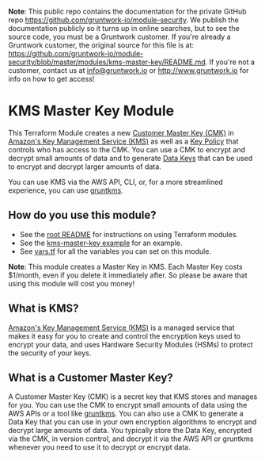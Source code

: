 **Note**: This public repo contains the documentation for the private GitHub repo <https://github.com/gruntwork-io/module-security>.
We publish the documentation publicly so it turns up in online searches, but to see the source code, you must be a Gruntwork customer.
If you're already a Gruntwork customer, the original source for this file is at: <https://github.com/gruntwork-io/module-security/blob/master/modules/kms-master-key/README.md>.
If you're not a customer, contact us at <info@gruntwork.io> or <http://www.gruntwork.io> for info on how to get access!

# KMS Master Key Module

This Terraform Module creates a new [Customer Master
Key (CMK)](http://docs.aws.amazon.com/kms/latest/developerguide/concepts.html#master_keys) in [Amazon's Key Management
Service (KMS)](https://aws.amazon.com/kms/) as well as a [Key
Policy](http://docs.aws.amazon.com/kms/latest/developerguide/concepts.html#key_permissions) that controls who has
access to the CMK. You can use a CMK to encrypt and decrypt small amounts of data and to generate [Data
Keys](http://docs.aws.amazon.com/kms/latest/developerguide/concepts.html#data-keys) that can be used to encrypt and
decrypt larger amounts of data.

You can use KMS via the AWS API, CLI, or, for a more streamlined experience, you can use
[gruntkms](https://github.com/gruntwork-io/gruntkms).

## How do you use this module?

* See the [root README](/README.md) for instructions on using Terraform modules.
* See the [kms-master-key example](/examples/kms-master-key) for an example.
* See [vars.tf](./vars.tf) for all the variables you can set on this module.

**Note**: This module creates a Master Key in KMS. Each Master Key costs $1/month, even if you delete it immediately
after. So please be aware that using this module will cost you money!

## What is KMS?

[Amazon's Key Management Service (KMS)](https://aws.amazon.com/kms/) is a managed service that makes it easy for you to
create and control the encryption keys used to encrypt your data, and uses Hardware Security Modules (HSMs) to protect
the security of your keys.

## What is a Customer Master Key?

A Customer Master Key (CMK) is a secret key that KMS stores and manages for you. You can use the CMK to encrypt small
amounts of data using the AWS APIs or a tool like [gruntkms](https://github.com/gruntwork-io/gruntkms). You can also use
a CMK to generate a Data Key that you can use in your own encryption algorithms to encrypt and decrypt large amounts of
data. You typically store the Data Key, encrypted via the CMK, in version control, and decrypt it via the AWS API or
gruntkms whenever you need to use it to decrypt or encrypt data.